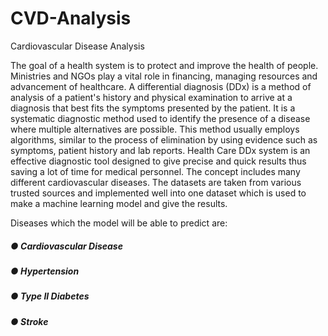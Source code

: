 # CVD-Analysis
Cardiovascular Disease Analysis

The goal of a health system is to protect and improve the health of people. Ministries and NGOs play a vital
role in financing, managing resources and advancement of healthcare.
A differential diagnosis (DDx) is a method of analysis of a patient's history and physical examination to
arrive at a diagnosis that best fits the symptoms presented by the patient.
It is a systematic diagnostic method used to identify the presence of a disease where multiple alternatives
are possible. This method usually employs algorithms, similar to the process of elimination by using
evidence such as symptoms, patient history and lab reports.
Health Care DDx system is an effective diagnostic tool designed to give precise and quick results thus
saving a lot of time for medical personnel. The concept includes many different cardiovascular diseases.
The datasets are taken from various trusted sources and implemented well into one dataset which is used to
make a machine learning model and give the results.

Diseases which the model will be able to predict are:

##### ● Cardiovascular Disease
##### ● Hypertension
##### ● Type II Diabetes
##### ● Stroke
